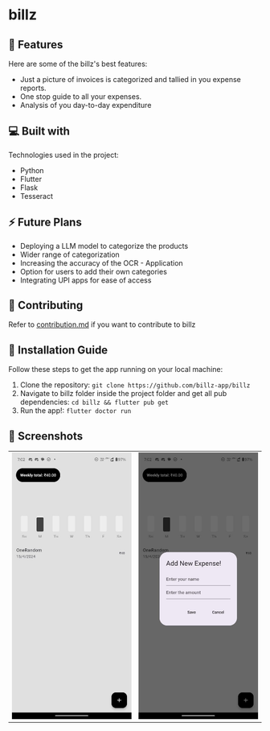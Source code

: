 # billz
🧐 Features
-----------

Here are some of the billz's best features: 
* Just a picture of invoices is categorized and tallied in you expense reports. 
* One stop guide to all your expenses. 
* Analysis of you day-to-day expenditure

💻 Built with
-------------

Technologies used in the project: 
* Python 
* Flutter 
* Flask 
* Tesseract

⚡ Future Plans
-------------

* Deploying a LLM model to categorize the products 
* Wider range of categorization 
* Increasing the accuracy of the OCR - Application 
* Option for users to add their own categories 
* Integrating UPI apps for ease of access

🤝 Contributing
----------------

Refer to [contribution.md](https://github.com/billz-app/billz/billz/CONTRIBUTION.md) if you want to contribute to billz


🚀 Installation Guide
----------------

Follow these steps to get the app running on your local machine:

1. Clone the repository:
`git clone https://github.com/billz-app/billz`
2. Navigate to billz folder inside the project folder and get all pub dependencies:
`cd billz && flutter pub get`
3. Run the app!:
`flutter doctor run`


📸 Screenshots
----------------

<table>
  <tr>
    <td><img src="billz/assets/images/Screenshot1.jpeg" alt="Screenshot 1"></td>
    <td><img src="billz/assets/images/Screenshot2.jpeg" alt="Screenshot 2"></td>
  </tr>
</table>